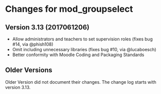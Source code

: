 # Changes for mod_groupselect

## Version 3.13 (2017061206)

* Allow administrators and teachers to set supervision roles (fixes bug #14, via @phish108)
* Omit including unnecessary libraries (fixes bug #10, via @lucaboesch)
* Better conformity with Moodle Coding and Packaging Standards

## Older Versions

Older Version did not document their changes. The change log starts with
version 3.13.
